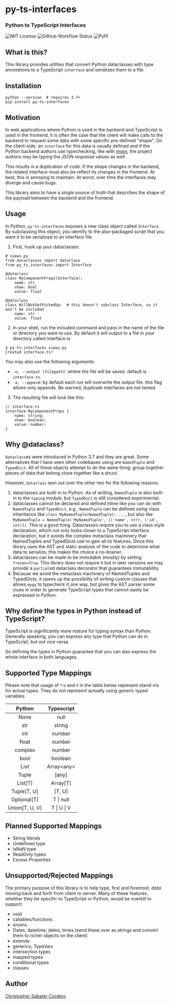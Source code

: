 # py-ts-interfaces
### Python to TypeScript Interfaces

![MIT License](https://img.shields.io/github/license/cs-cordero/py-ts-interfaces)
![GitHub Workflow Status](https://img.shields.io/github/workflow/status/cs-cordero/py-ts-interfaces/Continuous%20Integration)
![PyPI](https://img.shields.io/pypi/v/py-ts-interfaces)

## What is this?

This library provides utilities that convert Python dataclasses with type
annotations to a TypeScript `interface` and serializes them to a file.

## Installation

```
python --version  # requires 3.7+
pip install py-ts-interfaces
```

## Motivation

In web applications where Python is used in the backend and TypeScript is used
in the frontend, it is often the case that the client will make calls to the
backend to request some data with some specific pre-defined "shape".  On the
client-side, an `interface` for this data is usually defined and if the Python
backend authors use typechecking, like with [mypy](http://mypy-lang.org/), the
project authors may be typing the JSON response values as well.

This results in a duplication of code.  If the shape changes in the backend,
the related interface must also be reflect its changes in the frontend.  At
best, this is annoying to maintain.  At worst, over time the interfaces may
diverge and cause bugs.

This library aims to have a single source of truth that describes the shape of
the payload between the backend and the frontend.

## Usage

In Python, `py-ts-interfaces` exposes a new class object called `Interface`.
By subclassing this object, you identify to the also-packaged script that you
want it to be serialized to an interface file.

1. First, hook up your dataclasses:
```
# views.py
from dataclasses import dataclass
from py_ts_interfaces import Interface

@dataclass
class MyComponentProps(Interface):
    name: str
    show: bool
    value: float

@dataclass
class WillNotGetPickedUp:  # this doesn't subclass Interface, so it won't be included
    name: str
    value: float
```

2. In your shell, run the included command and pass in the name of the file or
   directory you want to use.  By default it will output to a file in your
   directory called interface.ts
```
$ py-ts-interfaces views.py
Created interface.ts!
```

You may also use the following arguments:
* `-o, --output [filepath]`:  where the file will be saved. default is `interface.ts`.
* `-a, --append`:  by default each run will overwrite the output file. this flag
allows only appends.  Be warned, duplicate interfaces are not tested.


3. The resulting file will look like this:
```
// interface.ts
interface MyComponentProps {
    name: string;
    show: boolean;
    value: number;
}
```

## Why @dataclass?

`Dataclass`es were introduced in Python 3.7 and they are great.  Some
alternatives that I have seen other codebases using are `NamedTuple` and
`TypedDict`.  All of these objects attempt to do the same thing: group together
pieces of data that belong close together like a struct.

However, `dataclass` won out over the other two for the following reasons:
1. dataclasses are built-in to Python.  As of writing, `NamedTuple` is also
   built-in to the `typing` module, but `TypedDict` is still considered
   experimental.
2. dataclasses cannot be declared and defined inline like you can do with
   `NamedTuple` and `TypedDict`, e.g., `NamedTuple` can be defined using class
   inheritance like `class MyNamedTuple(NamedTuple): ...`, but also like
   `MyNamedTuple = NamedTuple('MyNamedTuple', [('name', str), ('id', int)])`.
   This is a good thing.  Dataclasses require you to use a class style
   declaration, which not only looks closer to a TypeScript interface
   declaration, but it avoids the complex metaclass machinery that NamedTuples
   and TypedDicts use to gain all its features.  Since this library uses the
   AST and static analysis of the code to determine what data to serialize,
   this makes the choice a no-brainer.
3. dataclasses can be made to be immutable (mostly) by setting `frozen=True`.
   This library does not require it but in later versions we may provide a
   `partial`ed dataclass decorator that guarantees immutability.
4. Because we avoid the metaclass machinery of NamedTuples and TypedDicts, it
   opens up the possibility of writing custom classes that allows `mypy` to
   typecheck it one way, but gives the AST parser some clues in order to
   generate TypeScript types that cannot easily be expressed in Python.

## Why define the types in Python instead of TypeScript?

TypeScript is significantly more mature for typing syntax than Python.
Generally speaking, you can express any type that Python can do in TypeScript,
but _not_ vice versa.

So defining the types in Python guarantee that you can also express the whole
interface in both languages.

## Supported Type Mappings
Please note that usage of `T` `U` and `V` in the table below represent
stand-ins for actual types.  They do not represent actually using generic typed
variables.

| Python                          | Typescript                    |
|:-------------------------------:|:-----------------------------:|
| None                            | null                          |
| str                             | string                        |
| int                             | number                        |
| float                           | number                        |
| complex                         | number                        |
| bool                            | boolean                       |
| List                            | Array\<any\>                  |
| Tuple                           | [any]                         |
| List[T]                         | Array[T]                      |
| Tuple[T, U]                     | [T, U]                        |
| Optional[T]                     | T \| null                     |
| Union[T, U, V]                  | T \| U \| V                   |

## Planned Supported Mappings

* String literals
* Undefined type
* isNaN type
* ReadOnly types
* Excess Properties

## Unsupported/Rejected Mappings

The primary purpose of this library is to help type, first and foremost, _data_
moving back and forth from client to server.  Many of these features, whether they be specific to TypeScript or Python, would be overkill to support.

* void
* callables/functions
* enums
* Dates, datetime, dates, times (send these over as strings and convert them to richer objects on the client)
* extends
* generics, TypeVars
* intersection types
* mapped types
* conditional types
* classes

## Author

[Christopher Sabater Cordero](https://chrisdoescoding.com)
